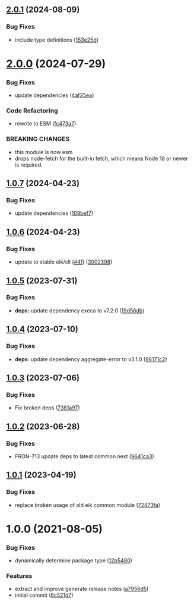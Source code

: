 ## [2.0.1](https://github.com/eik-lib/semantic-release/compare/v2.0.0...v2.0.1) (2024-08-09)


### Bug Fixes

* include type definitions ([153e25d](https://github.com/eik-lib/semantic-release/commit/153e25d3e3bb6484b6b08b2061fee96db1da3c9f))

# [2.0.0](https://github.com/eik-lib/semantic-release/compare/v1.0.7...v2.0.0) (2024-07-29)


### Bug Fixes

* update dependencies ([4af25ea](https://github.com/eik-lib/semantic-release/commit/4af25ea824f17a11ac145d41e8a9d8c45ee73ff6))


### Code Refactoring

* rewrite to ESM ([fc473a7](https://github.com/eik-lib/semantic-release/commit/fc473a704b57ee5c05677160ae31bcd360d60486))


### BREAKING CHANGES

* this module is now esm
* drops node-fetch for the built-in fetch,
which means Node 18 or newer is required.

## [1.0.7](https://github.com/eik-lib/semantic-release/compare/v1.0.6...v1.0.7) (2024-04-23)


### Bug Fixes

* update dependencies ([109bef7](https://github.com/eik-lib/semantic-release/commit/109bef7273424e72f75d66085e5ae308910fdfa8))

## [1.0.6](https://github.com/eik-lib/semantic-release/compare/v1.0.5...v1.0.6) (2024-04-23)


### Bug Fixes

* update to stable eik/cli ([#41](https://github.com/eik-lib/semantic-release/issues/41)) ([3002398](https://github.com/eik-lib/semantic-release/commit/300239882707aac4e8e1754abbb73aa00dfeb5fd))

## [1.0.5](https://github.com/eik-lib/semantic-release/compare/v1.0.4...v1.0.5) (2023-07-31)


### Bug Fixes

* **deps:** update dependency execa to v7.2.0 ([19d56db](https://github.com/eik-lib/semantic-release/commit/19d56dbdc6105be441bb5a5d96f2a70856606be9))

## [1.0.4](https://github.com/eik-lib/semantic-release/compare/v1.0.3...v1.0.4) (2023-07-10)


### Bug Fixes

* **deps:** update dependency aggregate-error to v3.1.0 ([98171c2](https://github.com/eik-lib/semantic-release/commit/98171c20759e1f56022701ec3e982530b0a3a5e0))

## [1.0.3](https://github.com/eik-lib/semantic-release/compare/v1.0.2...v1.0.3) (2023-07-06)


### Bug Fixes

* Fix broken deps ([7381a97](https://github.com/eik-lib/semantic-release/commit/7381a97f2813d3582f9b32def1163d50e0f99837))

## [1.0.2](https://github.com/eik-lib/semantic-release/compare/v1.0.1...v1.0.2) (2023-06-28)


### Bug Fixes

* FRON-713 update deps to latest common.next ([9641ca3](https://github.com/eik-lib/semantic-release/commit/9641ca33abc9a6e2c864307d15d398211c74d4b0))

## [1.0.1](https://github.com/eik-lib/semantic-release/compare/v1.0.0...v1.0.1) (2023-04-19)


### Bug Fixes

* replace broken usage of old eik common module ([72473fa](https://github.com/eik-lib/semantic-release/commit/72473faa54daf03ebc08f51e164f3860a83b829e))

# 1.0.0 (2021-08-05)


### Bug Fixes

* dynamically determine package type ([12b5480](https://github.com/eik-lib/semantic-release/commit/12b548047475a68adcef05b894577367d7ac9987))


### Features

* extract and improve  generate release notes ([a7956d5](https://github.com/eik-lib/semantic-release/commit/a7956d56f37f55c33a7d17b5af4e8c72cd14a9b8))
* initial commit ([6c521d7](https://github.com/eik-lib/semantic-release/commit/6c521d724e183c4c72364288612343006197089a))
